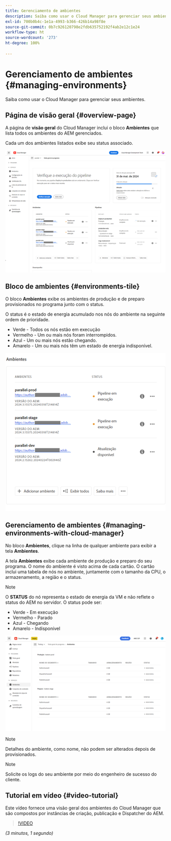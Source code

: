 ```yaml
---
title: Gerenciamento de ambientes
description: Saiba como usar o Cloud Manager para gerenciar seus ambientes.
exl-id: 700b0b4c-1e1a-4993-b366-426b14a98f8e
source-git-commit: 0b7c926120798e2fdb635752192f4ab2e12c1e24
workflow-type: ht
source-wordcount: '273'
ht-degree: 100%

---
```



# Gerenciamento de ambientes {#managing-environments}

Saiba como usar o Cloud Manager para gerenciar seus ambientes.

## Página de visão geral {#overview-page}

A página de **visão geral** do Cloud Manager inclui o bloco **Ambientes** que lista todos os ambientes do AEM gerenciados.

Cada um dos ambientes listados exibe seu status associado.

![Página de visão geral](/help/assets/Manage-Environ-Overview.png)

## Bloco de ambientes {#environments-tile}

O bloco **Ambientes** exibe os ambientes de produção e de preparo provisionados no programa junto com o status.

O status é o estado de energia acumulado nos nós do ambiente na seguinte ordem de prioridade.

* Verde - Todos os nós estão em execução
* Vermelho - Um ou mais nós foram interrompidos.
* Azul - Um ou mais nós estão chegando.
* Amarelo - Um ou mais nós têm um estado de energia indisponível.

![Bloco de ambientes](/help/assets/Environments-card-new.png)

## Gerenciamento de ambientes {#managing-environments-with-cloud-manager}

No bloco **Ambientes**, clique na linha de qualquer ambiente para exibir a tela **Ambientes**.

A tela **Ambientes** exibe cada ambiente de produção e preparo do seu programa. O nome do ambiente é visto acima de cada cartão. O cartão inclui uma tabela de nós no ambiente, juntamente com o tamanho da CPU, o armazenamento, a região e o status.

>[!NOTE]
>
>O **STATUS** do nó representa o estado de energia da VM e não reflete o status do AEM no servidor. O status pode ser:

* Verde - Em execução
* Vermelho - Parado
* Azul - Chegando
* Amarelo - Indisponível

![Guia Ambientes](/help/assets/Environments-tab.png)

>[!NOTE]
>
>Detalhes do ambiente, como nome, não podem ser alterados depois de provisionados.

>[!NOTE]
>
>Solicite os logs do seu ambiente por meio do engenheiro de sucesso do cliente.

## Tutorial em vídeo {#video-tutorial}

Este vídeo fornece uma visão geral dos ambientes do Cloud Manager que são compostos por instâncias de criação, publicação e Dispatcher do AEM.

>[!VIDEO](https://video.tv.adobe.com/v/26318/)

*(3 minutos, 1 segundo)*
